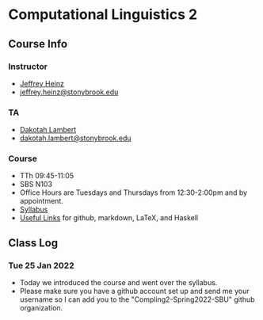 # Computational Linguistics 2

## Course Info

### Instructor
- [Jeffrey Heinz](https://jeffreyheinz.net) 
- jeffrey.heinz@stonybrook.edu 

### TA
- [Dakotah Lambert](https://vvulpes0.github.io/) 
- dakotah.lambert@stonybrook.edu

### Course
- TTh 09:45-11:05
- SBS N103
- Office Hours are Tuesdays and Thursdays from 12:30-2:00pm and by appointment.
- [Syllabus](syllabus-compling2-LIN637-22S-Heinz.pdf)
- [Useful Links](UsefulLinks.md) for github, markdown, LaTeX, and Haskell

## Class Log

### Tue 25 Jan 2022

- Today we introduced the course and went over the syllabus.
- Please make sure you have a github account set up and send me your username so I can add you to the "Compling2-Spring2022-SBU" github organization.

